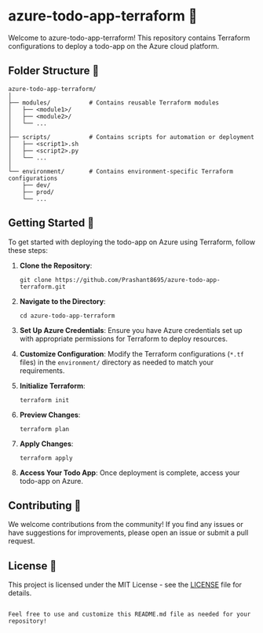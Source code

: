 # azure-todo-app-terraform 🚀

Welcome to azure-todo-app-terraform! This repository contains Terraform configurations to deploy a todo-app on the Azure cloud platform.

## Folder Structure 📁

```
azure-todo-app-terraform/
│
├── modules/           # Contains reusable Terraform modules
│   ├── <module1>/
│   ├── <module2>/
│   └── ...
│
├── scripts/           # Contains scripts for automation or deployment
│   ├── <script1>.sh
│   ├── <script2>.py
│   └── ...
│
└── environment/       # Contains environment-specific Terraform configurations
    ├── dev/
    ├── prod/
    └── ...
```

## Getting Started 🏁

To get started with deploying the todo-app on Azure using Terraform, follow these steps:

1. **Clone the Repository**: 
   ```
   git clone https://github.com/Prashant8695/azure-todo-app-terraform.git
   ```

2. **Navigate to the Directory**:
   ```
   cd azure-todo-app-terraform
   ```

3. **Set Up Azure Credentials**:
   Ensure you have Azure credentials set up with appropriate permissions for Terraform to deploy resources.

4. **Customize Configuration**:
   Modify the Terraform configurations (`*.tf` files) in the `environment/` directory as needed to match your requirements.

5. **Initialize Terraform**:
   ```
   terraform init
   ```

6. **Preview Changes**:
   ```
   terraform plan
   ```

7. **Apply Changes**:
   ```
   terraform apply
   ```

8. **Access Your Todo App**:
   Once deployment is complete, access your todo-app on Azure.

## Contributing 🤝

We welcome contributions from the community! If you find any issues or have suggestions for improvements, please open an issue or submit a pull request.

## License 📄

This project is licensed under the MIT License - see the [LICENSE](LICENSE) file for details.
```

Feel free to use and customize this README.md file as needed for your repository!

